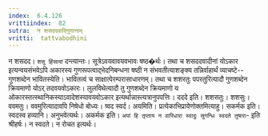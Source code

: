 ```yaml
---
index:  6.4.126
vrittiindex:  82
sutra:  न शसददवादिगुणानाम्
vritti:  tattvabodhini 
---
```


न शसदद। `शसु हिंसायां` दन्त्यान्तः। सूत्रेऽवयवावयवभावः षष्ठ�र्थः। तथा च शसददवादीनां योऽकार इत्यन्वयसंभवेऽपि अकारस्य गुणरूपत्वाद्भेदनिबन्धना षष्ठी न संभवतीत्याशङ्क्य तन्निर्वाहार्थं व्याचष्टे-- गुणशब्देन भावितस्येति। भावितत्वं च साक्षात्पेरम्परासाधारणम्। तथा च शशरतुः पपरतुरित्यादौ गुणशब्देन क्रियमाणो योऽर् तदवयवोऽकारः। लुलविथेत्यादौ तु गुणशब्देन क्रियमाणो य ओकारस्तत्स्थानिकस्याऽवादेशस्यावयवोऽकार इत्यर्थान्नास्त्यत्रानुपपत्तिः। दददे इति। शशसतुः। शशसुः। ववमतुः। ववमुरित्यादावपि निषेधो बोध्यः। ष्वद स्वर्द। अयमिति। प्रत्येकाभिप्रायेणोक्तमित्याहु। सकर्मक इति। स्वदस्व हव्यानि। अनुभवेत्यर्थः। अकर्मक इति। `अपां हि तृप्ताय न वारिधारा स्वादुः सुगन्धिः स्वदते तुषारा`- इति श्रीहर्षः। न स्वदते। न रोचत इत्यर्थः।

